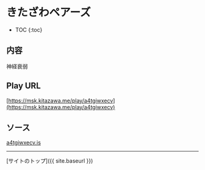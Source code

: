 # きたざわペアーズ

* TOC
{:toc}

## 内容
神経衰弱

## Play URL

[https://msk.kitazawa.me/play/a4tgiwxecv](https://msk.kitazawa.me/play/a4tgiwxecv)

## ソース

[a4tgiwxecv.is](https://github.com/elysion-pre/MisskeyPlay/blob/main/src/kitazawa/a4tgiwxecv.is)

----

[サイトのトップ]({{ site.baseurl }})
